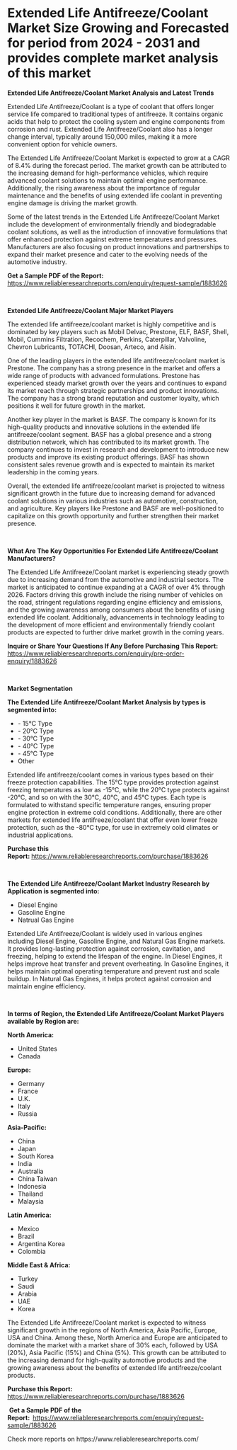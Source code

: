 <p><h1>Extended Life Antifreeze/Coolant Market Size Growing and Forecasted for period from 2024 - 2031 and provides complete market analysis of this market</h1></p><p><strong>Extended Life Antifreeze/Coolant Market Analysis and Latest Trends</strong></p>
<p><p>Extended Life Antifreeze/Coolant is a type of coolant that offers longer service life compared to traditional types of antifreeze. It contains organic acids that help to protect the cooling system and engine components from corrosion and rust. Extended Life Antifreeze/Coolant also has a longer change interval, typically around 150,000 miles, making it a more convenient option for vehicle owners.</p><p>The Extended Life Antifreeze/Coolant Market is expected to grow at a CAGR of 8.4% during the forecast period. The market growth can be attributed to the increasing demand for high-performance vehicles, which require advanced coolant solutions to maintain optimal engine performance. Additionally, the rising awareness about the importance of regular maintenance and the benefits of using extended life coolant in preventing engine damage is driving the market growth.</p><p>Some of the latest trends in the Extended Life Antifreeze/Coolant Market include the development of environmentally friendly and biodegradable coolant solutions, as well as the introduction of innovative formulations that offer enhanced protection against extreme temperatures and pressures. Manufacturers are also focusing on product innovations and partnerships to expand their market presence and cater to the evolving needs of the automotive industry.</p></p>
<p><strong>Get a Sample PDF of the Report:&nbsp;</strong> <a href="https://www.reliableresearchreports.com/enquiry/request-sample/1883626">https://www.reliableresearchreports.com/enquiry/request-sample/1883626</a></p>
<p>&nbsp;</p>
<p><strong>Extended Life Antifreeze/Coolant Major Market Players</strong></p>
<p><p>The extended life antifreeze/coolant market is highly competitive and is dominated by key players such as Mobil Delvac, Prestone, ELF, BASF, Shell, Mobil, Cummins Filtration, Recochem, Perkins, Caterpillar, Valvoline, Chevron Lubricants, TOTACHI, Doosan, Arteco, and Aisin.</p><p>One of the leading players in the extended life antifreeze/coolant market is Prestone. The company has a strong presence in the market and offers a wide range of products with advanced formulations. Prestone has experienced steady market growth over the years and continues to expand its market reach through strategic partnerships and product innovations. The company has a strong brand reputation and customer loyalty, which positions it well for future growth in the market.</p><p>Another key player in the market is BASF. The company is known for its high-quality products and innovative solutions in the extended life antifreeze/coolant segment. BASF has a global presence and a strong distribution network, which has contributed to its market growth. The company continues to invest in research and development to introduce new products and improve its existing product offerings. BASF has shown consistent sales revenue growth and is expected to maintain its market leadership in the coming years.</p><p>Overall, the extended life antifreeze/coolant market is projected to witness significant growth in the future due to increasing demand for advanced coolant solutions in various industries such as automotive, construction, and agriculture. Key players like Prestone and BASF are well-positioned to capitalize on this growth opportunity and further strengthen their market presence.</p></p>
<p>&nbsp;</p>
<p><strong>What Are The Key Opportunities For Extended Life Antifreeze/Coolant Manufacturers?</strong></p>
<p><p>The Extended Life Antifreeze/Coolant market is experiencing steady growth due to increasing demand from the automotive and industrial sectors. The market is anticipated to continue expanding at a CAGR of over 4% through 2026. Factors driving this growth include the rising number of vehicles on the road, stringent regulations regarding engine efficiency and emissions, and the growing awareness among consumers about the benefits of using extended life coolant. Additionally, advancements in technology leading to the development of more efficient and environmentally friendly coolant products are expected to further drive market growth in the coming years.</p></p>
<p><strong>Inquire or Share Your Questions If Any Before Purchasing This Report:</strong> <a href="https://www.reliableresearchreports.com/enquiry/pre-order-enquiry/1883626">https://www.reliableresearchreports.com/enquiry/pre-order-enquiry/1883626</a></p>
<p>&nbsp;</p>
<p><strong>Market Segmentation</strong></p>
<p><strong>The Extended Life Antifreeze/Coolant Market Analysis by types is segmented into:</strong></p>
<p><ul><li>- 15°C Type</li><li>- 20°C Type</li><li>- 30°C Type</li><li>- 40°C Type</li><li>- 45°C Type</li><li>Other</li></ul></p>
<p><p>Extended life antifreeze/coolant comes in various types based on their freeze protection capabilities. The 15°C type provides protection against freezing temperatures as low as -15°C, while the 20°C type protects against -20°C, and so on with the 30°C, 40°C, and 45°C types. Each type is formulated to withstand specific temperature ranges, ensuring proper engine protection in extreme cold conditions. Additionally, there are other markets for extended life antifreeze/coolant that offer even lower freeze protection, such as the -80°C type, for use in extremely cold climates or industrial applications.</p></p>
<p><strong>Purchase this Report:&nbsp;</strong><a href="https://www.reliableresearchreports.com/purchase/1883626">https://www.reliableresearchreports.com/purchase/1883626</a></p>
<p>&nbsp;</p>
<p><strong>The Extended Life Antifreeze/Coolant Market Industry Research by Application is segmented into:</strong></p>
<p><ul><li>Diesel Engine</li><li>Gasoline Engine</li><li>Natrual Gas Engine</li></ul></p>
<p><p>Extended Life Antifreeze/Coolant is widely used in various engines including Diesel Engine, Gasoline Engine, and Natural Gas Engine markets. It provides long-lasting protection against corrosion, cavitation, and freezing, helping to extend the lifespan of the engine. In Diesel Engines, it helps improve heat transfer and prevent overheating. In Gasoline Engines, it helps maintain optimal operating temperature and prevent rust and scale buildup. In Natural Gas Engines, it helps protect against corrosion and maintain engine efficiency.</p></p>
<p>&nbsp;</p>
<p><strong>In terms of Region, the Extended Life Antifreeze/Coolant Market Players available by Region are:</strong></p>
<p>
    <p> <strong> North America: </strong>
        <ul>
            <li>United States</li>
            <li>Canada</li>
        </ul>
        </p> 
    <p> <strong> Europe: </strong>
        <ul>
            <li>Germany</li>
            <li>France</li>
            <li>U.K.</li>
            <li>Italy</li>
            <li>Russia</li>
        </ul>
        </p> 
    <p> <strong> Asia-Pacific: </strong>
        <ul>
            <li>China</li>
            <li>Japan</li>
            <li>South Korea</li>
            <li>India</li>
            <li>Australia</li>
            <li>China Taiwan</li>
            <li>Indonesia</li>
            <li>Thailand</li>
            <li>Malaysia</li>
        </ul>
        </p> 
    <p> <strong> Latin America: </strong>
        <ul>
            <li>Mexico</li>
            <li>Brazil</li>
            <li>Argentina Korea</li>
            <li>Colombia</li>
        </ul>
        </p> 
    <p> <strong> Middle East & Africa: </strong>
        <ul>
            <li>Turkey</li>
            <li>Saudi</li>
            <li>Arabia</li>
            <li>UAE</li>
            <li>Korea</li>
        </ul>
    </p>
    </p>
<p><p>The Extended Life Antifreeze/Coolant market is expected to witness significant growth in the regions of North America, Asia Pacific, Europe, USA and China. Among these, North America and Europe are anticipated to dominate the market with a market share of 30% each, followed by USA (20%), Asia Pacific (15%) and China (5%). This growth can be attributed to the increasing demand for high-quality automotive products and the growing awareness about the benefits of extended life antifreeze/coolant products.</p></p>
<p><strong>Purchase this Report: </strong><a href="https://www.reliableresearchreports.com/purchase/1883626">https://www.reliableresearchreports.com/purchase/1883626</a></p>
<p>&nbsp;<strong>Get a Sample PDF of the Report:&nbsp;&nbsp;</strong><a href="https://www.reliableresearchreports.com/enquiry/request-sample/1883626">https://www.reliableresearchreports.com/enquiry/request-sample/1883626</a></p>
<p><strong></strong></p>
<p>Check more reports on https://www.reliableresearchreports.com/</p>